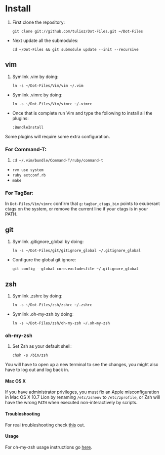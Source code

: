 Install
=======
1. First clone the repository:

    `git clone git://github.com/tulioz/Dot-Files.git ~/Dot-Files`

* Next update all the submodules:

    `cd ~/Dot-Files && git submodule update --init --recursive`

## vim
1. Symlink .vim by doing:

    `ln -s ~/Dot-Files/Vim/vim ~/.vim`

* Symlink .vimrc by doing:

    `ln -s ~/Dot-Files/Vim/vimrc ~/.vimrc`

* Once that is complete run Vim and type the following to install all the plugins:

    `:BundleInstall`

Some plugins will require some extra configuration.

### For Command-T:

1. `cd ~/.vim/bundle/Command-T/ruby/command-t`
* `rvm use system`
* `ruby extconf.rb`
* `make`

### For TagBar:
In `Dot-Files/Vim/vimrc` confirm that `g:tagbar_ctags_bin` points to exuberant ctags on the
system, or remove the current line if your ctags is in your PATH.

## git
1. Symlink .gitignore_global by doing:

    `ln -s ~/Dot-Files/git/gitignore_global ~/.gitignore_global`

* Configure the global git ignore:

    `git config --global core.excludesfile ~/.gitignore_global`

## zsh
1. Symlink .zshrc by doing:

    `ln -s ~/Dot-Files/zsh/zshrc ~/.zshrc`

* Symlink .oh-my-zsh by doing:

    `ln -s ~/Dot-Files/zsh/oh-my-zsh ~/.oh-my-zsh`

### oh-my-zsh
1. Set Zsh as your default shell:

    `chsh -s /bin/zsh`

You will have to open up a new terminal to see the changes, you might also have to log out and log back in.

#### Mac OS X

If you have administrator privileges, you must fix an Apple misconfiguration
in Mac OS X 10.7 Lion by renaming `/etc/zshenv` to `/etc/zprofile`, or Zsh will
have the wrong `PATH` when executed non-interactively by scripts.

#### Troubleshooting

For real troubleshooting check [this](https://github.com/sorin-ionescu/oh-my-zsh#troubleshooting) out.

#### Usage

For oh-my-zsh usage instructions go [here](https://github.com/sorin-ionescu/oh-my-zsh#usage).